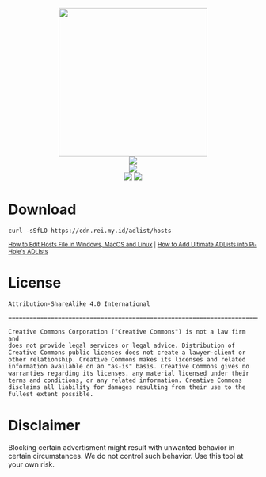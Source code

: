 <p align='center'>
<img src='https://upload.wikimedia.org/wikipedia/commons/e/eb/Adblock_logo.png' width='300'/><br/><img src="https://img.shields.io/badge/ULTIMATE%20ADVERTISING%20BLOCKER-ea1c1c?style=for-the-badge"/><br/><img src="https://img.shields.io/badge/PLEASE%20HELP%20ME%20TO%20PAY%20MY%20VPS%20BILL-ea1c1c?style=for-the-badge"/><br/><a href="https://www.paypal.com/paypalme/elliottophellia"><img src="https://img.shields.io/badge/BUY%20ME%20A%20COFFEE-ea1c1c?style=for-the-badge&logo=paypal&logoColor=white"/></a> <a href="https://saweria.co/elliottophellia"><img src="https://img.shields.io/badge/TRAKTIR%20SAYA%20KOPI-ea1c1c?style=for-the-badge&logo=BuyMeACoffee&logoColor=white"/></a>
</p>

# Download

```
curl -sSfLO https://cdn.rei.my.id/adlist/hosts
```

<small><a href="https://www.hostinger.com/tutorials/how-to-edit-hosts-file">How to Edit Hosts File in Windows, MacOS and Linux</a> | <a href="https://cloudtechtips.com/network/pi-hole-adlists/390/">How to Add Ultimate ADLists into Pi-Hole's ADLists</a></small> 

# License

```
Attribution-ShareAlike 4.0 International

=======================================================================

Creative Commons Corporation ("Creative Commons") is not a law firm and
does not provide legal services or legal advice. Distribution of
Creative Commons public licenses does not create a lawyer-client or
other relationship. Creative Commons makes its licenses and related
information available on an "as-is" basis. Creative Commons gives no
warranties regarding its licenses, any material licensed under their
terms and conditions, or any related information. Creative Commons
disclaims all liability for damages resulting from their use to the
fullest extent possible.
```

# Disclaimer

Blocking certain advertisment might result with unwanted behavior in certain circumstances. We do not control such behavior. Use this tool at your own risk.
